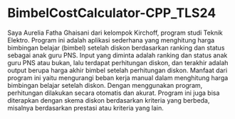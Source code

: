 # BimbelCostCalculator-CPP_TLS24

Saya Aurelia Fatha Ghaisani dari kelompok Kirchoff, program studi Teknik Elektro. Program ini adalah aplikasi sederhana yang menghitung harga bimbingan belajar (bimbel) setelah diskon berdasarkan ranking dan status sebagai anak guru PNS. Input yang diminta adalah ranking dan status anak guru PNS atau bukan, lalu terdapat perhitungan diskon, dan terakhir adalah output berupa harga akhir bimbel setelah perhitungan diskon. Manfaat dari program ini yaitu mengurangi beban kerja manual dalam menghitung harga bimbingan belajar setelah diskon. Dengan menggunakan program, perhitungan dilakukan secara otomatis dan akurat. Program ini juga bisa diterapkan dengan skema diskon berdasarkan kriteria yang berbeda, misalnya berdasarkan prestasi atau kriteria yang lain. 
